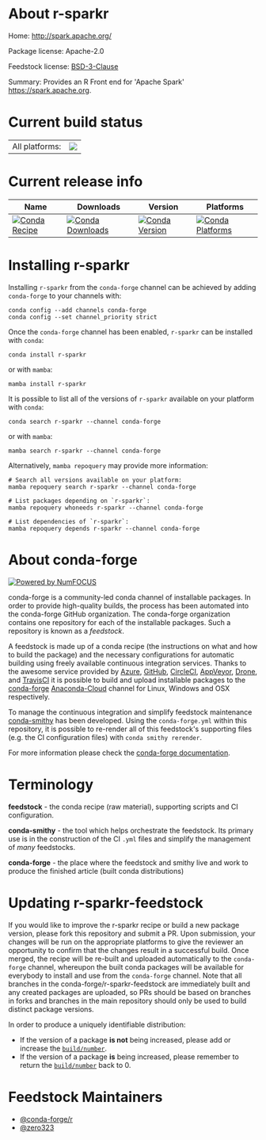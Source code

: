 About r-sparkr
==============

Home: http://spark.apache.org/

Package license: Apache-2.0

Feedstock license: [BSD-3-Clause](https://github.com/conda-forge/r-sparkr-feedstock/blob/main/LICENSE.txt)

Summary: Provides an R Front end for 'Apache Spark' <https://spark.apache.org>.

Current build status
====================


<table><tr><td>All platforms:</td>
    <td>
      <a href="https://dev.azure.com/conda-forge/feedstock-builds/_build/latest?definitionId=14834&branchName=main">
        <img src="https://dev.azure.com/conda-forge/feedstock-builds/_apis/build/status/r-sparkr-feedstock?branchName=main">
      </a>
    </td>
  </tr>
</table>

Current release info
====================

| Name | Downloads | Version | Platforms |
| --- | --- | --- | --- |
| [![Conda Recipe](https://img.shields.io/badge/recipe-r--sparkr-green.svg)](https://anaconda.org/conda-forge/r-sparkr) | [![Conda Downloads](https://img.shields.io/conda/dn/conda-forge/r-sparkr.svg)](https://anaconda.org/conda-forge/r-sparkr) | [![Conda Version](https://img.shields.io/conda/vn/conda-forge/r-sparkr.svg)](https://anaconda.org/conda-forge/r-sparkr) | [![Conda Platforms](https://img.shields.io/conda/pn/conda-forge/r-sparkr.svg)](https://anaconda.org/conda-forge/r-sparkr) |

Installing r-sparkr
===================

Installing `r-sparkr` from the `conda-forge` channel can be achieved by adding `conda-forge` to your channels with:

```
conda config --add channels conda-forge
conda config --set channel_priority strict
```

Once the `conda-forge` channel has been enabled, `r-sparkr` can be installed with `conda`:

```
conda install r-sparkr
```

or with `mamba`:

```
mamba install r-sparkr
```

It is possible to list all of the versions of `r-sparkr` available on your platform with `conda`:

```
conda search r-sparkr --channel conda-forge
```

or with `mamba`:

```
mamba search r-sparkr --channel conda-forge
```

Alternatively, `mamba repoquery` may provide more information:

```
# Search all versions available on your platform:
mamba repoquery search r-sparkr --channel conda-forge

# List packages depending on `r-sparkr`:
mamba repoquery whoneeds r-sparkr --channel conda-forge

# List dependencies of `r-sparkr`:
mamba repoquery depends r-sparkr --channel conda-forge
```


About conda-forge
=================

[![Powered by
NumFOCUS](https://img.shields.io/badge/powered%20by-NumFOCUS-orange.svg?style=flat&colorA=E1523D&colorB=007D8A)](https://numfocus.org)

conda-forge is a community-led conda channel of installable packages.
In order to provide high-quality builds, the process has been automated into the
conda-forge GitHub organization. The conda-forge organization contains one repository
for each of the installable packages. Such a repository is known as a *feedstock*.

A feedstock is made up of a conda recipe (the instructions on what and how to build
the package) and the necessary configurations for automatic building using freely
available continuous integration services. Thanks to the awesome service provided by
[Azure](https://azure.microsoft.com/en-us/services/devops/), [GitHub](https://github.com/),
[CircleCI](https://circleci.com/), [AppVeyor](https://www.appveyor.com/),
[Drone](https://cloud.drone.io/welcome), and [TravisCI](https://travis-ci.com/)
it is possible to build and upload installable packages to the
[conda-forge](https://anaconda.org/conda-forge) [Anaconda-Cloud](https://anaconda.org/)
channel for Linux, Windows and OSX respectively.

To manage the continuous integration and simplify feedstock maintenance
[conda-smithy](https://github.com/conda-forge/conda-smithy) has been developed.
Using the ``conda-forge.yml`` within this repository, it is possible to re-render all of
this feedstock's supporting files (e.g. the CI configuration files) with ``conda smithy rerender``.

For more information please check the [conda-forge documentation](https://conda-forge.org/docs/).

Terminology
===========

**feedstock** - the conda recipe (raw material), supporting scripts and CI configuration.

**conda-smithy** - the tool which helps orchestrate the feedstock.
                   Its primary use is in the construction of the CI ``.yml`` files
                   and simplify the management of *many* feedstocks.

**conda-forge** - the place where the feedstock and smithy live and work to
                  produce the finished article (built conda distributions)


Updating r-sparkr-feedstock
===========================

If you would like to improve the r-sparkr recipe or build a new
package version, please fork this repository and submit a PR. Upon submission,
your changes will be run on the appropriate platforms to give the reviewer an
opportunity to confirm that the changes result in a successful build. Once
merged, the recipe will be re-built and uploaded automatically to the
`conda-forge` channel, whereupon the built conda packages will be available for
everybody to install and use from the `conda-forge` channel.
Note that all branches in the conda-forge/r-sparkr-feedstock are
immediately built and any created packages are uploaded, so PRs should be based
on branches in forks and branches in the main repository should only be used to
build distinct package versions.

In order to produce a uniquely identifiable distribution:
 * If the version of a package **is not** being increased, please add or increase
   the [``build/number``](https://docs.conda.io/projects/conda-build/en/latest/resources/define-metadata.html#build-number-and-string).
 * If the version of a package **is** being increased, please remember to return
   the [``build/number``](https://docs.conda.io/projects/conda-build/en/latest/resources/define-metadata.html#build-number-and-string)
   back to 0.

Feedstock Maintainers
=====================

* [@conda-forge/r](https://github.com/conda-forge/r/)
* [@zero323](https://github.com/zero323/)


